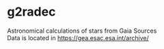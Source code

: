 # g2radec
Astronomical calculations of stars from Gaia Sources
<br>
Data is located in https://gea.esac.esa.int/archive/
